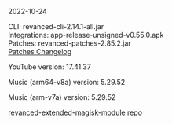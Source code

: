 2022-10-24
  
CLI: revanced-cli-2.14.1-all.jar  
Integrations: app-release-unsigned-v0.55.0.apk  
Patches: revanced-patches-2.85.2.jar  
[Patches Changelog](https://github.com/inotia00/revanced-patches/releases/tag/v2.85.2)  

YouTube version: 17.41.37  

Music (arm64-v8a) version: 5.29.52  

Music (arm-v7a) version: 5.29.52  

[revanced-extended-magisk-module repo](https://github.com/MatadorProBr/revanced-extended-magisk-module)
